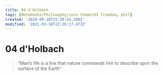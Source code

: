 ```yaml
---
title: 04 d'Holbach
tags: [Notebooks/Philosophy/core theme/01 freedom, phil]
created: '2020-09-29T15:30:54.348Z'
modified: '2021-03-10T22:26:27.473Z'
---
```


# 04 d'Holbach

> “Man’s life is a line that nature commands him to describe upon the surface of the Earth”
